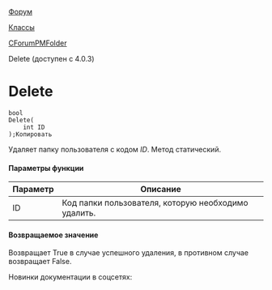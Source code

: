 [Форум](/api_help/forum/index.php)

[Классы](/api_help/forum/developer/index.php)

[CForumPMFolder](/api_help/forum/developer/cforumpmfolder/index.php)

Delete (доступен с 4.0.3)

Delete
======

```
bool
Delete(
	int ID
);Копировать
```

Удаляет папку пользователя с кодом *ID*. Метод статический.

#### Параметры функции

| Параметр | Описание |
| --- | --- |
| ID | Код папки пользователя, которую необходимо удалить. |

#### Возвращаемое значение

Возвращает True в случае успешного удаления, в противном случае возвращает False.

Новинки документации в соцсетях: